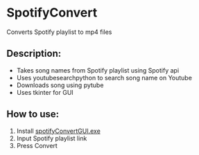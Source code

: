 # SpotifyConvert

Converts Spotify playlist to mp4 files

## Description:
- Takes song names from Spotify playlist using Spotify api
- Uses youtubesearchpython to search song name on Youtube
- Downloads song using pytube
- Uses tkinter for GUI

## How to use:
1. Install [spotifyConvertGUI.exe](https://github.com/Tommygithubaccount123/SpotifyConvert/raw/main/spotifyConvertGUI.exe) 
2. Input Spotify playlist link
3. Press Convert
